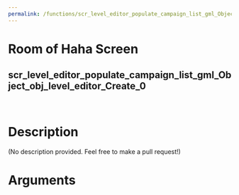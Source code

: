```yaml
---
permalink: /functions/scr_level_editor_populate_campaign_list_gml_Object_obj_level_editor_Create_0
---
```

# Room of Haha Screen  
## scr_level_editor_populate_campaign_list_gml_Object_obj_level_editor_Create_0  
&nbsp;  
# Description  
(No description provided. Feel free to make a pull request!) 
&nbsp;  
# Arguments


